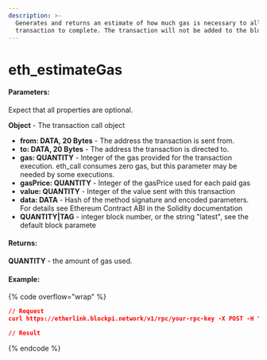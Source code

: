 ```yaml
---
description: >-
  Generates and returns an estimate of how much gas is necessary to allow the
  transaction to complete. The transaction will not be added to the blockchain.
---
```


# eth\_estimateGas

#### **Parameters:**

Expect that all properties are optional.

**Object** - The transaction call object

* **from: DATA, 20 Bytes** - The address the transaction is sent from.
* **to: DATA, 20 Bytes** - The address the transaction is directed to.
* **gas: QUANTITY** - Integer of the gas provided for the transaction execution. eth\_call consumes zero gas, but this parameter may be needed by some executions.
* **gasPrice: QUANTITY** - Integer of the gasPrice used for each paid gas
* **value: QUANTITY** - Integer of the value sent with this transaction
* **data: DATA** - Hash of the method signature and encoded parameters. For details see Ethereum Contract ABI in the Solidity documentation
* **QUANTITY|TAG** - integer block number, or the string "latest", see the default block paramete

#### **Returns:**

**QUANTITY** - the amount of gas used.

#### Example:

{% code overflow="wrap" %}
```json
// Request
curl https://etherlink.blockpi.network/v1/rpc/your-rpc-key -X POST -H "Content-Type: application/json" --data '{"jsonrpc":"2.0","method":"eth_estimateGas","params":[{see above}],"id":1}'

// Result

```
{% endcode %}
